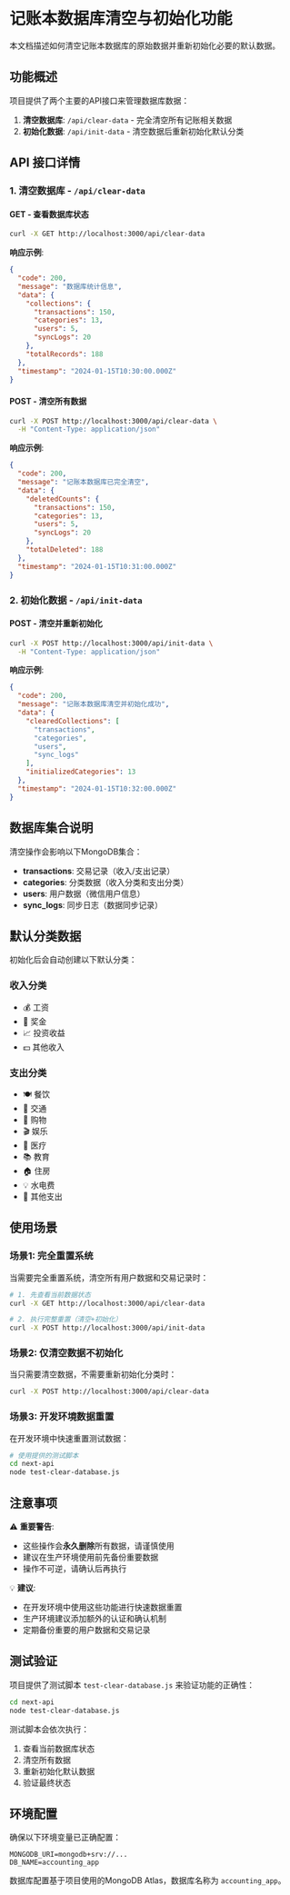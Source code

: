 # 记账本数据库清空与初始化功能

本文档描述如何清空记账本数据库的原始数据并重新初始化必要的默认数据。

## 功能概述

项目提供了两个主要的API接口来管理数据库数据：

1. **清空数据库**: `/api/clear-data` - 完全清空所有记账相关数据
2. **初始化数据**: `/api/init-data` - 清空数据后重新初始化默认分类

## API 接口详情

### 1. 清空数据库 - `/api/clear-data`

#### GET - 查看数据库状态
```bash
curl -X GET http://localhost:3000/api/clear-data
```

**响应示例**:
```json
{
  "code": 200,
  "message": "数据库统计信息",
  "data": {
    "collections": {
      "transactions": 150,
      "categories": 13,
      "users": 5,
      "syncLogs": 20
    },
    "totalRecords": 188
  },
  "timestamp": "2024-01-15T10:30:00.000Z"
}
```

#### POST - 清空所有数据
```bash
curl -X POST http://localhost:3000/api/clear-data \
  -H "Content-Type: application/json"
```

**响应示例**:
```json
{
  "code": 200,
  "message": "记账本数据库已完全清空",
  "data": {
    "deletedCounts": {
      "transactions": 150,
      "categories": 13,
      "users": 5,
      "syncLogs": 20
    },
    "totalDeleted": 188
  },
  "timestamp": "2024-01-15T10:31:00.000Z"
}
```

### 2. 初始化数据 - `/api/init-data`

#### POST - 清空并重新初始化
```bash
curl -X POST http://localhost:3000/api/init-data \
  -H "Content-Type: application/json"
```

**响应示例**:
```json
{
  "code": 200,
  "message": "记账本数据库清空并初始化成功",
  "data": {
    "clearedCollections": [
      "transactions",
      "categories", 
      "users",
      "sync_logs"
    ],
    "initializedCategories": 13
  },
  "timestamp": "2024-01-15T10:32:00.000Z"
}
```

## 数据库集合说明

清空操作会影响以下MongoDB集合：

- **transactions**: 交易记录（收入/支出记录）
- **categories**: 分类数据（收入分类和支出分类）
- **users**: 用户数据（微信用户信息）
- **sync_logs**: 同步日志（数据同步记录）

## 默认分类数据

初始化后会自动创建以下默认分类：

### 收入分类
- 💰 工资
- 🎁 奖金  
- 📈 投资收益
- 💵 其他收入

### 支出分类
- 🍽️ 餐饮
- 🚗 交通
- 🛒 购物
- 🎬 娱乐
- 🏥 医疗
- 📚 教育
- 🏠 住房
- 💡 水电费
- 💸 其他支出

## 使用场景

### 场景1: 完全重置系统
当需要完全重置系统，清空所有用户数据和交易记录时：

```bash
# 1. 先查看当前数据状态
curl -X GET http://localhost:3000/api/clear-data

# 2. 执行完整重置（清空+初始化）
curl -X POST http://localhost:3000/api/init-data
```

### 场景2: 仅清空数据不初始化
当只需要清空数据，不需要重新初始化分类时：

```bash
curl -X POST http://localhost:3000/api/clear-data
```

### 场景3: 开发环境数据重置
在开发环境中快速重置测试数据：

```bash
# 使用提供的测试脚本
cd next-api
node test-clear-database.js
```

## 注意事项

⚠️ **重要警告**:
- 这些操作会**永久删除**所有数据，请谨慎使用
- 建议在生产环境使用前先备份重要数据
- 操作不可逆，请确认后再执行

💡 **建议**:
- 在开发环境中使用这些功能进行快速数据重置
- 生产环境建议添加额外的认证和确认机制
- 定期备份重要的用户数据和交易记录

## 测试验证

项目提供了测试脚本 `test-clear-database.js` 来验证功能的正确性：

```bash
cd next-api
node test-clear-database.js
```

测试脚本会依次执行：
1. 查看当前数据库状态
2. 清空所有数据
3. 重新初始化默认数据
4. 验证最终状态

## 环境配置

确保以下环境变量已正确配置：

```env
MONGODB_URI=mongodb+srv://...
DB_NAME=accounting_app
```

数据库配置基于项目使用的MongoDB Atlas，数据库名称为 `accounting_app`。